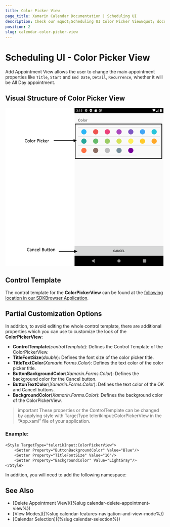 ```yaml
---
title: Color Picker View
page_title: Xamarin Calendar Documentation | Scheduling UI
description: Check our &quot;Scheduling UI Color Picker View&quot; documentation article for Telerik Calendar for Xamarin control.
position: 2
slug: calendar-color-picker-view
---
```


# Scheduling UI - Color Picker View

Add Appointment View allows the user to change the main appointment properties like `Title`, `Start` and `End Date`, `Detail`, `Recurrence`, whether it will be All Day appointment.

## Visual Structure of Color Picker View

![Scheduling UI Color Picker View](images/calendar-color-picker-view.png)

## Control Template

The control template for the **ColorPickerView** can be found at the [following location in our SDKBrowser Application](https://github.com/telerik/xamarin-forms-sdk/blob/master/XamarinSDK/SDKBrowser/SDKBrowser/Examples/CalendarControl/SchedulingCategory/SchedulingUIViews/ColorPickerView.xaml).

## Partial Customization Options 

In addition, to avoid editing the whole control template, there are additional properties which you can use to customize the look of the **ColorPickerView**:

* **ControlTemplate**(*controlTemplate*): Defines the Control Template of the ColorPickerView.
* **TitleFontSize**(*double*): Defines the font size of the color picker title.
* **TitleTextColor**(*Xamarin.Forms.Color*): Defines the text color of the color picker title.
* **ButtonBackgroundColor**(*Xamarin.Forms.Color*): Defines the background color for the Cancel button.
* **ButtonTextColor**(*Xamarin.Forms.Color*): Defines the text color of the OK and Cancel buttons.
* **BackgroundColor**(*Xamarin.Forms.Color*): Defines the background color of the ColorPickerView.

>important These properties or the ControlTemplate can be changed by applying style with TargetType telerikInput:ColorPickerView in the “App.xaml” file of your application. 

### Example:

```XAML
<Style TargetType="telerikInput:ColorPickerView">
    <Setter Property="ButtonBackgroundColor" Value="Blue"/>
    <Setter Property="TitleFontSize" Value="16"/>
    <Setter Property="BackgroundColor" Value="LightGray"/>
</Style>
```

In addition, you will need to add the following namespace: 

<snippet id='xmlns-telerikinput'/>

## See Also

* [Delete Appointment View]({%slug calendar-delete-appointment-view%})
* [View Modes]({%slug calendar-features-navigation-and-view-mode%})
* [Calendar Selection]({%slug calendar-selection%})
